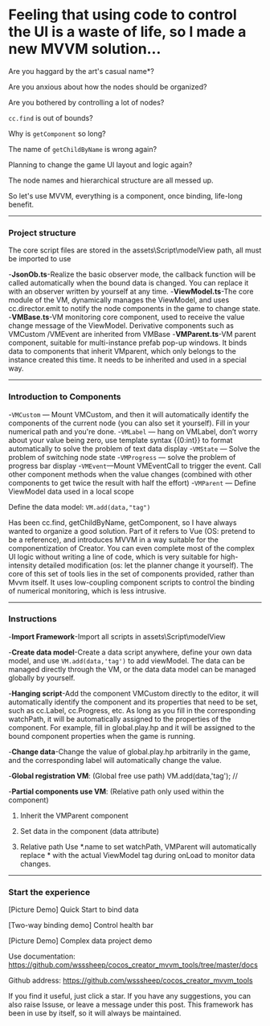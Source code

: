 # Feeling that using code to control the UI is a waste of life, so I made a new MVVM solution...

Are you haggard by the art's casual name*?

Are you anxious about how the nodes should be organized?

Are you bothered by controlling a lot of nodes?

`cc.find` is out of bounds?

Why is `getComponent` so long?

The name of `getChildByName` is wrong again?

Planning to change the game UI layout and logic again?

The node names and hierarchical structure are all messed up.

So let's use MVVM, everything is a component, once binding, life-long benefit.



****

### Project structure

The core script files are stored in the assets\Script\modelView path, all must be imported to use

-**JsonOb.ts**-Realize the basic observer mode, the callback function will be called automatically when the bound data is changed. You can replace it with an observer written by yourself at any time.
-**ViewModel.ts**-The core module of the VM, dynamically manages the ViewModel, and uses cc.director.emit to notify the node components in the game to change state.
-**VMBase.ts**-VM monitoring core component, used to receive the value change message of the ViewModel. Derivative components such as VMCustom /VMEvent are inherited from VMBase
-**VMParent.ts**-VM parent component, suitable for multi-instance prefab pop-up windows. It binds data to components that inherit VMparent, which only belongs to the instance created this time. It needs to be inherited and used in a special way.

****

### Introduction to Components


-`VMCustom` — Mount VMCustom, and then it will automatically identify the components of the current node (you can also set it yourself). Fill in your numerical path and you're done.
-`VMLabel` — hang on VMLabel, don’t worry about your value being zero, use template syntax {{0:int}} to format automatically to solve the problem of text data display
-`VMState` — Solve the problem of switching node state
-`VMProgress` — solve the problem of progress bar display
-`VMEvent`—Mount VMEventCall to trigger the event. Call other component methods when the value changes (combined with other components to get twice the result with half the effort)
-`VMParent` — Define ViewModel data used in a local scope

Define the data model: `VM.add(data,"tag")`

Has been cc.find, getChildByName, getComponent, so I have always wanted to organize a good solution. Part of it refers to Vue (OS: pretend to be a reference), and introduces MVVM in a way suitable for the componentization of Creator. You can even complete most of the complex UI logic without writing a line of code, which is very suitable for high-intensity detailed modification (os: let the planner change it yourself).
The core of this set of tools lies in the set of components provided, rather than Mvvm itself. It uses low-coupling component scripts to control the binding of numerical monitoring, which is less intrusive.

****

### Instructions

-**Import Framework**-Import all scripts in assets\Script\modelView

-**Create data model**-Create a data script anywhere, define your own data model, and use `VM.add(data,'tag')` to add viewModel. The data can be managed directly through the VM, or the data data model can be managed globally by yourself.

-**Hanging script**-Add the component VMCustom directly to the editor, it will automatically identify the component and its properties that need to be set, such as cc.Label, cc.Progress, etc. As long as you fill in the corresponding watchPath, it will be automatically assigned to the properties of the component. For example, fill in global.play.hp and it will be assigned to the bound component properties when the game is running.

-**Change data**-Change the value of global.play.hp arbitrarily in the game, and the corresponding label will automatically change the value.

-**Global registration VM**: (Global free use path) VM.add(data,'tag'); //

-**Partial components use VM**: (Relative path only used within the component)

  1. Inherit the VMParent component

  2. Set data in the component (data attribute)

  3. Relative path Use *.name to set watchPath, VMParent will automatically replace * with the actual ViewModel tag during onLoad to monitor data changes.

****

### Start the experience

[Picture Demo] Quick Start to bind data

[Two-way binding demo] Control health bar

[Picture Demo] Complex data project demo

Use documentation: https://github.com/wsssheep/cocos_creator_mvvm_tools/tree/master/docs

Github address: https://github.com/wsssheep/cocos_creator_mvvm_tools

If you find it useful, just click a star. If you have any suggestions, you can also raise Issuse, or leave a message under this post. This framework has been in use by itself, so it will always be maintained.
